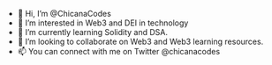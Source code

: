 - 👋 Hi, I’m @ChicanaCodes
- 👀 I’m interested in Web3 and DEI in technology 
- 🌱 I’m currently learning Solidity and DSA.
- 💞️ I’m looking to collaborate on Web3 and Web3 learning resources.
- 📫 You can connect with me on Twitter @chicanacodes

<!---
ChicanaCodes/ChicanaCodes is a ✨ special ✨ repository because its `README.md` (this file) appears on your GitHub profile.
You can click the Preview link to take a look at your changes.
--->
